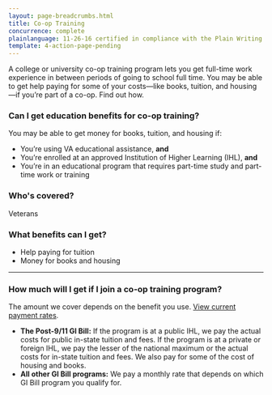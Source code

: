 ```yaml
---
layout: page-breadcrumbs.html
title: Co-op Training
concurrence: complete
plainlanguage: 11-26-16 certified in compliance with the Plain Writing Act
template: 4-action-page-pending
---
```


A college or university co-op training program lets you get full-time work experience in between periods of going to school full time.  You may be able to get help paying for some of your costs—like books, tuition, and housing—if you’re part of a co-op. Find out how.

<div class="call-out" markdown="1">

### Can I get education benefits for co-op training?
You may be able to get money for books, tuition, and housing if:
- You’re using VA educational assistance, **and**
- You’re enrolled at an approved Institution of Higher Learning (IHL), **and**
- You’re in an educational program that requires part-time study and part-time work or training

### Who's covered?
Veterans
</div>


### What benefits can I get?

- Help paying for tuition
- Money for books and housing 

-----

### How much will I get if I join a co-op training program?

The amount we cover depends on the benefit you use. [View current payment rates](http://www.benefits.va.gov/gibill/resources/benefits_resources/rate_tables.asp).

- **The Post-9/11 GI Bill:** If the program is at a public IHL, we pay the actual costs for public in-state tuition and fees. If the program is at a private or foreign IHL, we pay the lesser of the national maximum or the actual costs for in-state tuition and fees. We also pay for some of the cost of housing and books.
- **All other GI Bill programs:** We pay a monthly rate that depends on which GI Bill program you qualify for. 

